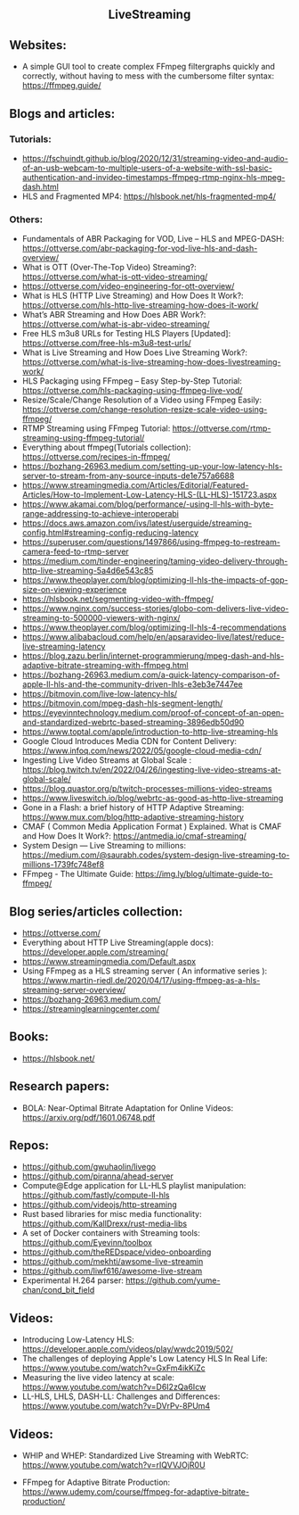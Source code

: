 <h2 align="center">LiveStreaming</h2>

## Websites:

- A simple GUI tool to create complex FFmpeg filtergraphs quickly and correctly, without having to mess with the cumbersome filter syntax: https://ffmpeg.guide/

## Blogs and articles:

### Tutorials:

- https://fschuindt.github.io/blog/2020/12/31/streaming-video-and-audio-of-an-usb-webcam-to-multiple-users-of-a-website-with-ssl-basic-authentication-and-invideo-timestamps-ffmpeg-rtmp-nginx-hls-mpeg-dash.html
- HLS and Fragmented MP4: https://hlsbook.net/hls-fragmented-mp4/

### Others:

- Fundamentals of ABR Packaging for VOD, Live – HLS and MPEG-DASH: https://ottverse.com/abr-packaging-for-vod-live-hls-and-dash-overview/
- What is OTT (Over-The-Top Video) Streaming?: https://ottverse.com/what-is-ott-video-streaming/
- https://ottverse.com/video-engineering-for-ott-overview/
- What is HLS (HTTP Live Streaming) and How Does It Work?: https://ottverse.com/hls-http-live-streaming-how-does-it-work/
- What’s ABR Streaming and How Does ABR Work?: https://ottverse.com/what-is-abr-video-streaming/
- Free HLS m3u8 URLs for Testing HLS Players [Updated]: https://ottverse.com/free-hls-m3u8-test-urls/
- What is Live Streaming and How Does Live Streaming Work?: https://ottverse.com/what-is-live-streaming-how-does-livestreaming-work/
- HLS Packaging using FFmpeg – Easy Step-by-Step Tutorial: https://ottverse.com/hls-packaging-using-ffmpeg-live-vod/
- Resize/Scale/Change Resolution of a Video using FFmpeg Easily: https://ottverse.com/change-resolution-resize-scale-video-using-ffmpeg/
- RTMP Streaming using FFmpeg Tutorial: https://ottverse.com/rtmp-streaming-using-ffmpeg-tutorial/
- Everything about ffmpeg(Tutorials collection): https://ottverse.com/recipes-in-ffmpeg/
- https://bozhang-26963.medium.com/setting-up-your-low-latency-hls-server-to-stream-from-any-source-inputs-de1e757a6688
- https://www.streamingmedia.com/Articles/Editorial/Featured-Articles/How-to-Implement-Low-Latency-HLS-(LL-HLS)-151723.aspx
- https://www.akamai.com/blog/performance/-using-ll-hls-with-byte-range-addressing-to-achieve-interoperabi
- https://docs.aws.amazon.com/ivs/latest/userguide/streaming-config.html#streaming-config-reducing-latency
- https://superuser.com/questions/1497866/using-ffmpeg-to-restream-camera-feed-to-rtmp-server
- https://medium.com/tinder-engineering/taming-video-delivery-through-http-live-streaming-5a4d6e543c85
- https://www.theoplayer.com/blog/optimizing-ll-hls-the-impacts-of-gop-size-on-viewing-experience
- https://hlsbook.net/segmenting-video-with-ffmpeg/
- https://www.nginx.com/success-stories/globo-com-delivers-live-video-streaming-to-500000-viewers-with-nginx/
- https://www.theoplayer.com/blog/optimizing-ll-hls-4-recommendations
- https://www.alibabacloud.com/help/en/apsaravideo-live/latest/reduce-live-streaming-latency
- https://blog.zazu.berlin/internet-programmierung/mpeg-dash-and-hls-adaptive-bitrate-streaming-with-ffmpeg.html
- https://bozhang-26963.medium.com/a-quick-latency-comparison-of-apple-ll-hls-and-the-community-driven-lhls-e3eb3e7447ee
- https://bitmovin.com/live-low-latency-hls/
- https://bitmovin.com/mpeg-dash-hls-segment-length/
- https://eyevinntechnology.medium.com/proof-of-concept-of-an-open-and-standardized-webrtc-based-streaming-3896edb50d90
- https://www.toptal.com/apple/introduction-to-http-live-streaming-hls
- Google Cloud Introduces Media CDN for Content Delivery: https://www.infoq.com/news/2022/05/google-cloud-media-cdn/
- Ingesting Live Video Streams at Global Scale
: https://blog.twitch.tv/en/2022/04/26/ingesting-live-video-streams-at-global-scale/
- https://blog.quastor.org/p/twitch-processes-millions-video-streams
- https://www.liveswitch.io/blog/webrtc-as-good-as-http-live-streaming
- Gone in a Flash: a brief history of HTTP Adaptive Streaming: https://www.mux.com/blog/http-adaptive-streaming-history
- CMAF ( Common Media Application Format ) Explained. What is CMAF and How Does It Work?: https://antmedia.io/cmaf-streaming/
- System Design — Live Streaming to millions: https://medium.com/@saurabh.codes/system-design-live-streaming-to-millions-1739fc748ef8
- FFmpeg - The Ultimate Guide: https://img.ly/blog/ultimate-guide-to-ffmpeg/

## Blog series/articles collection:

- https://ottverse.com/
- Everything about HTTP Live Streaming(apple docs): https://developer.apple.com/streaming/
- https://www.streamingmedia.com/Default.aspx
- Using FFmpeg as a HLS streaming server ( An informative series ): https://www.martin-riedl.de/2020/04/17/using-ffmpeg-as-a-hls-streaming-server-overview/
- https://bozhang-26963.medium.com/
- https://streaminglearningcenter.com/

## Books:

- https://hlsbook.net/

## Research papers:

- BOLA: Near-Optimal Bitrate Adaptation for Online Videos: https://arxiv.org/pdf/1601.06748.pdf

## Repos:

- https://github.com/gwuhaolin/livego
- https://github.com/piranna/ahead-server
- Compute@Edge application for LL-HLS playlist manipulation: https://github.com/fastly/compute-ll-hls
- https://github.com/videojs/http-streaming
- Rust based libraries for misc media functionality: https://github.com/KallDrexx/rust-media-libs
- A set of Docker containers with Streaming tools: https://github.com/Eyevinn/toolbox
- https://github.com/theREDspace/video-onboarding
- https://github.com/mekhti/awsome-live-streamin
- https://github.com/liwf616/awesome-live-stream
- Experimental H.264 parser: https://github.com/yume-chan/cond_bit_field

## Videos:

- Introducing Low-Latency HLS: https://developer.apple.com/videos/play/wwdc2019/502/
- The challenges of deploying Apple's Low Latency HLS In Real Life: https://www.youtube.com/watch?v=GxFm4ikKiZc
- Measuring the live video latency at scale: https://www.youtube.com/watch?v=D6I2zQa6Icw
- LL-HLS, LHLS, DASH-LL: Challenges and Differences: https://www.youtube.com/watch?v=DVrPv-8PUm4
## Videos:
- WHIP and WHEP: Standardized Live Streaming with WebRTC: https://www.youtube.com/watch?v=rIQVVJOjR0U

- FFmpeg for Adaptive Bitrate Production: https://www.udemy.com/course/ffmpeg-for-adaptive-bitrate-production/
